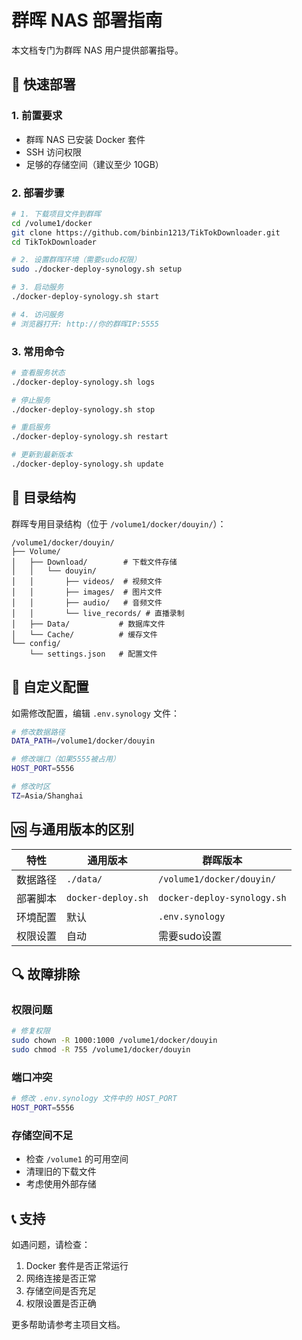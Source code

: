 # 群晖 NAS 部署指南

本文档专门为群晖 NAS 用户提供部署指导。

## 🚀 快速部署

### 1. 前置要求
- 群晖 NAS 已安装 Docker 套件
- SSH 访问权限
- 足够的存储空间（建议至少 10GB）

### 2. 部署步骤

```bash
# 1. 下载项目文件到群晖
cd /volume1/docker
git clone https://github.com/binbin1213/TikTokDownloader.git
cd TikTokDownloader

# 2. 设置群晖环境（需要sudo权限）
sudo ./docker-deploy-synology.sh setup

# 3. 启动服务
./docker-deploy-synology.sh start

# 4. 访问服务
# 浏览器打开: http://你的群晖IP:5555
```

### 3. 常用命令

```bash
# 查看服务状态
./docker-deploy-synology.sh logs

# 停止服务
./docker-deploy-synology.sh stop

# 重启服务
./docker-deploy-synology.sh restart

# 更新到最新版本
./docker-deploy-synology.sh update
```

## 📁 目录结构

群晖专用目录结构（位于 `/volume1/docker/douyin/`）：

```
/volume1/docker/douyin/
├── Volume/
│   ├── Download/        # 下载文件存储
│   │   └── douyin/
│   │       ├── videos/  # 视频文件
│   │       ├── images/  # 图片文件
│   │       ├── audio/   # 音频文件
│   │       └── live_records/ # 直播录制
│   ├── Data/           # 数据库文件
│   └── Cache/          # 缓存文件
└── config/
    └── settings.json   # 配置文件
```

## 🔧 自定义配置

如需修改配置，编辑 `.env.synology` 文件：

```bash
# 修改数据路径
DATA_PATH=/volume1/docker/douyin

# 修改端口（如果5555被占用）
HOST_PORT=5556

# 修改时区
TZ=Asia/Shanghai
```

## 🆚 与通用版本的区别

| 特性 | 通用版本 | 群晖版本 |
|------|----------|----------|
| 数据路径 | `./data/` | `/volume1/docker/douyin/` |
| 部署脚本 | `docker-deploy.sh` | `docker-deploy-synology.sh` |
| 环境配置 | 默认 | `.env.synology` |
| 权限设置 | 自动 | 需要sudo设置 |

## 🔍 故障排除

### 权限问题
```bash
# 修复权限
sudo chown -R 1000:1000 /volume1/docker/douyin
sudo chmod -R 755 /volume1/docker/douyin
```

### 端口冲突
```bash
# 修改 .env.synology 文件中的 HOST_PORT
HOST_PORT=5556
```

### 存储空间不足
- 检查 `/volume1` 的可用空间
- 清理旧的下载文件
- 考虑使用外部存储

## 📞 支持

如遇问题，请检查：
1. Docker 套件是否正常运行
2. 网络连接是否正常
3. 存储空间是否充足
4. 权限设置是否正确

更多帮助请参考主项目文档。

